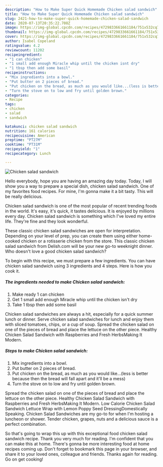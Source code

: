 ```yaml
---
description: "How to Make Super Quick Homemade Chicken salad sandwich"
title: "How to Make Super Quick Homemade Chicken salad sandwich"
slug: 2421-how-to-make-super-quick-homemade-chicken-salad-sandwich
date: 2020-07-13T20:35:22.708Z
image: https://img-global.cpcdn.com/recipes/4729833661661184/751x532cq70/chicken-salad-sandwich-recipe-main-photo.jpg
thumbnail: https://img-global.cpcdn.com/recipes/4729833661661184/751x532cq70/chicken-salad-sandwich-recipe-main-photo.jpg
cover: https://img-global.cpcdn.com/recipes/4729833661661184/751x532cq70/chicken-salad-sandwich-recipe-main-photo.jpg
author: Isabel Copeland
ratingvalue: 4.2
reviewcount: 11202
recipeingredient:
- "1 can chicken"
- "1 small add enough Miracle whip until the chicken isnt dry"
- "1 tbsp then add some basil"
recipeinstructions:
- "Mix ingredients into a bowl."
- "Put butter on 2 pieces of bread."
- "Put chicken on the bread, as much as you would like...(less is better because then the bread will fall apart and it&#39;ll be a mess)"
- "Turn the stove on to low and fry until golden brown."
categories:
- Recipe
tags:
- chicken
- salad
- sandwich

katakunci: chicken salad sandwich 
nutrition: 161 calories
recipecuisine: American
preptime: "PT27M"
cooktime: "PT31M"
recipeyield: "1"
recipecategory: Lunch

---
```



![Chicken salad sandwich](https://img-global.cpcdn.com/recipes/4729833661661184/751x532cq70/chicken-salad-sandwich-recipe-main-photo.jpg)

Hello everybody, hope you are having an amazing day today. Today, I will show you a way to prepare a special dish, chicken salad sandwich. One of my favorites food recipes. For mine, I'm gonna make it a bit tasty. This will be really delicious.

Chicken salad sandwich is one of the most popular of recent trending foods in the world. It's easy, it's quick, it tastes delicious. It is enjoyed by millions every day. Chicken salad sandwich is something which I've loved my entire life. They're fine and they look wonderful.

These classic chicken salad sandwiches are open for interpretation. Depending on your level of prep, you can create them using either home-cooked chicken or a rotisserie chicken from the store. This classic chicken salad sandwich from Delish.com will be your new go-to weeknight dinner. Who doesn&#39;t love a good chicken salad sandwich?


To begin with this recipe, we must prepare a few ingredients. You can have chicken salad sandwich using 3 ingredients and 4 steps. Here is how you cook it.

<!--inarticleads1-->

##### The ingredients needed to make Chicken salad sandwich:

1. Make ready 1 can chicken
1. Get 1 small add enough Miracle whip until the chicken isn&#39;t dry
1. Take 1 tbsp then add some basil


Chicken salad sandwiches are always a hit, especially for a quick summer lunch or dinner. Serve chicken salad sandwiches for lunch and enjoy them with sliced tomatoes, chips, or a cup of soup. Spread the chicken salad on one of the pieces of bread and place the lettuce on the other piece. Healthy Chicken Salad Sandwich with Raspberries and Fresh HerbsMaking It Modern. 

<!--inarticleads2-->

##### Steps to make Chicken salad sandwich:

1. Mix ingredients into a bowl.
1. Put butter on 2 pieces of bread.
1. Put chicken on the bread, as much as you would like...(less is better because then the bread will fall apart and it&#39;ll be a mess)
1. Turn the stove on to low and fry until golden brown.


Spread the chicken salad on one of the pieces of bread and place the lettuce on the other piece. Healthy Chicken Salad Sandwich with Raspberries and Fresh HerbsMaking It Modern. Low Calorie Chicken Salad Sandwich Lettuce Wrap with Lemon Poppy Seed DressingDomestically Speaking. Chicken Salad Sandwiches are my go-to for when I&#39;m hosting a luncheon or shower. Tender chicken, grapes, nuts and a delicious sauce is a perfect combination. 

So that's going to wrap this up with this exceptional food chicken salad sandwich recipe. Thank you very much for reading. I'm confident that you can make this at home. There's gonna be more interesting food at home recipes coming up. Don't forget to bookmark this page in your browser, and share it to your loved ones, colleague and friends. Thanks again for reading. Go on get cooking!
